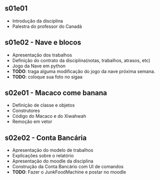 ## s01e01
- Introdução da disciplina
- Palestra do professor do Canadá

## s01e02 - Nave e blocos
- Apresentação dos trabalhos
- Definição do contrato da disciplina(notas, trabalhos, atrasos, etc)
- Jogo da Nave em python
- **TODO**: traga alguma modificação do jogo da nave próxima semana.
- **TODO**: coloque sua foto no sigaa

## s02e01 - Macaco come banana
- Definição de classe e objetos
- Construtores
- Código do Macaco e do Xiwahwah
- Remoção em vetor

## s02e02 - Conta Bancária
- Apresentação do modelo de trabalhos
- Explicações sobre o relatório
- Apresentação do moodle da disciplina
- Construção da Conta Bancário com UI de comandos
- **TODO**: Fazer o JunkFoodMachine e postar no moodle

